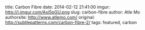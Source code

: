 title:  Carbon Fibre
date:   2014-02-12 21:41:00
imgur: http://i.imgur.com/Asi5pGU.png
slug: carbon-fibre
author: Atle Mo
authorsite: http://www.atlemo.com/
original: http://subtlepatterns.com/carbon-fibre-2/
tags: featured, carbon
